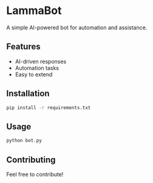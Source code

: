 # LammaBot

A simple AI-powered bot for automation and assistance.

## Features

- AI-driven responses
- Automation tasks
- Easy to extend

## Installation

```bash
pip install -r requirements.txt
```

## Usage

```bash
python bot.py
```

## Contributing

Feel free to contribute!